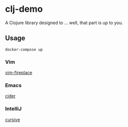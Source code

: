 # clj-demo

A Clojure library designed to ... well, that part is up to you.

## Usage

```
docker-compose up
```

### Vim
[vim-fireplace](https://github.com/tpope/vim-fireplace)
### Emacs
[cider](https://github.com/clojure-emacs/cider)
### IntelliJ
[cursive](https://cursive-ide.com/)
